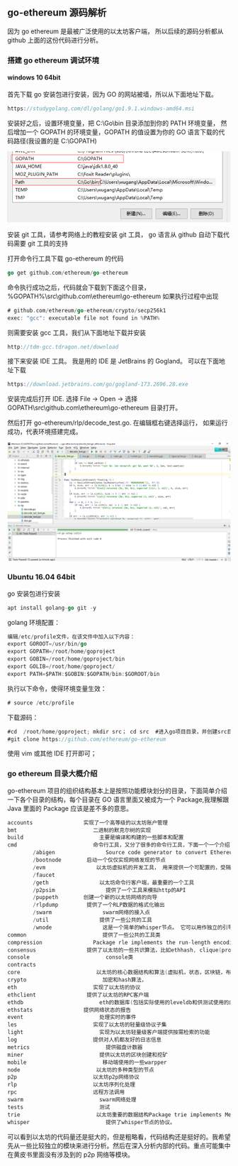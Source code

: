 ## **go-ethereum 源码解析**

因为 go ethereum 是最被广泛使用的以太坊客户端， 所以后续的源码分析都从 github 上面的这份代码进行分析。

### **搭建 go ethereum 调试环境**

#### **windows 10 64bit**

首先下载 go 安装包进行安装，因为 GO 的网站被墙，所以从下面地址下载。

```go
https://studygolang.com/dl/golang/go1.9.1.windows-amd64.msi
```

安装好之后，设置环境变量，把 C:\Go\bin 目录添加到你的 PATH 环境变量， 然后增加一个 GOPATH 的环境变量，GOPATH 的值设置为你的 GO 语言下载的代码路径(我设置的是 C:\GOPATH)

![](static/FlmUbHt6yoF5CExMVThcZAZHnde.png)

安装 git 工具，请参考网络上的教程安装 git 工具， go 语言从 github 自动下载代码需要 git 工具的支持

打开命令行工具下载 go-ethereum 的代码

```go
go get github.com/ethereum/go-ethereum
```

命令执行成功之后，代码就会下载到下面这个目录，%GOPATH%\src\github.com\ethereum\go-ethereum 如果执行过程中出现

```go
# github.com/ethereum/go-ethereum/crypto/secp256k1
exec: "gcc": executable file not found in %PATH%
```

则需要安装 gcc 工具，我们从下面地址下载并安装

```go
http://tdm-gcc.tdragon.net/download
```

接下来安装 IDE 工具。 我是用的 IDE 是 JetBrains 的 Gogland。 可以在下面地址下载

```go
https://download.jetbrains.com/go/gogland-173.2696.28.exe
```

安装完成后打开 IDE. 选择 File -> Open -> 选择 GOPATH\src\github.com\ethereum\go-ethereum 目录打开。

然后打开 go-ethereum/rlp/decode_test.go. 在编辑框右键选择运行， 如果运行成功，代表环境搭建完成。

![](static/MWmcbZvn0oduQyxkXVBcdrcbnTN.png)

### **Ubuntu 16.04 64bit**

go 安装包进行安装

```go
apt install golang-go git -y
```

golang 环境配置：

```go
编辑/etc/profile文件，在该文件中加入以下内容：
export GOROOT=/usr/bin/go  
export GOPATH=/root/home/goproject
export GOBIN=/root/home/goproject/bin
export GOLIB=/root/home/goproject/
export PATH=$PATH:$GOBIN:$GOPATH/bin:$GOROOT/bin
```

执行以下命令，使得环境变量生效：

```go
# source /etc/profile
```

下载源码：

```go
#cd  /root/home/goproject; mkdir src； cd src  #进入go项目目录，并创建src目录, 并进入src目录
#git clone https://github.com/ethereum/go-ethereum
```

使用 vim 或其他 IDE 打开即可；

### **go ethereum 目录大概介绍**

go-ethereum 项目的组织结构基本上是按照功能模块划分的目录，下面简单介绍一下各个目录的结构，每个目录在 GO 语言里面又被成为一个 Package,我理解跟 Java 里面的 Package 应该是差不多的意思。

```go
accounts                实现了一个高等级的以太坊账户管理
bmt                        二进制的默克尔树的实现
build                        主要是编译和构建的一些脚本和配置
cmd                        命令行工具，又分了很多的命令行工具，下面一个一个介绍
        /abigen                Source code generator to convert Ethereum contract definitions into easy to use, compile-time type-safe Go packages
        /bootnode        启动一个仅仅实现网络发现的节点
        /evm                以太坊虚拟机的开发工具， 用来提供一个可配置的，受隔离的代码调试环境
        /faucet                
        /geth                以太坊命令行客户端，最重要的一个工具
        /p2psim                提供了一个工具来模拟http的API
        /puppeth        创建一个新的以太坊网络的向导
        /rlpdump         提供了一个RLP数据的格式化输出
        /swarm                swarm网络的接入点
        /util                提供了一些公共的工具
        /wnode                这是一个简单的Whisper节点。 它可以用作独立的引导节点。此外，可以用于不同的测试和诊断目的。
common                        提供了一些公共的工具类
compression                Package rle implements the run-length encoding used for Ethereum data.
consensus                提供了以太坊的一些共识算法，比如ethhash, clique(proof-of-authority)
console                        console类
contracts        
core                        以太坊的核心数据结构和算法(虚拟机，状态，区块链，布隆过滤器)
crypto                        加密和hash算法，
eth                        实现了以太坊的协议
ethclient                提供了以太坊的RPC客户端
ethdb                        eth的数据库(包括实际使用的leveldb和供测试使用的内存数据库)
ethstats                提供网络状态的报告
event                        处理实时的事件
les                        实现了以太坊的轻量级协议子集
light                        实现为以太坊轻量级客户端提供按需检索的功能
log                        提供对人机都友好的日志信息
metrics                        提供磁盘计数器
miner                        提供以太坊的区块创建和挖矿
mobile                        移动端使用的一些warpper
node                        以太坊的多种类型的节点
p2p                        以太坊p2p网络协议
rlp                        以太坊序列化处理
rpc                        远程方法调用
swarm                        swarm网络处理
tests                        测试
trie                        以太坊重要的数据结构Package trie implements Merkle Patricia Tries.
whisper                        提供了whisper节点的协议。
```

可以看到以太坊的代码量还是挺大的，但是粗略看，代码结构还是挺好的。我希望先从一些比较独立的模块来进行分析。然后在深入分析内部的代码。重点可能集中在黄皮书里面没有涉及到的 p2p 网络等模块。
